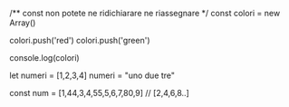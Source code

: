 /** const non potete ne ridichiarare ne riassegnare */
const colori = new Array()

colori.push('red')
colori.push('green')

console.log(colori)

let numeri = [1,2,3,4]
numeri = "uno due tre"

const num = [1,44,3,4,55,5,6,7,80,9]
// [2,4,6,8..]

